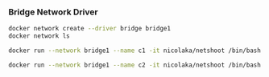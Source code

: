 

### Bridge Network Driver
```bash
docker network create --driver bridge bridge1
docker network ls

docker run --network bridge1 --name c1 -it nicolaka/netshoot /bin/bash 

docker run --network bridge1 --name c2 -it nicolaka/netshoot /bin/bash 
```

